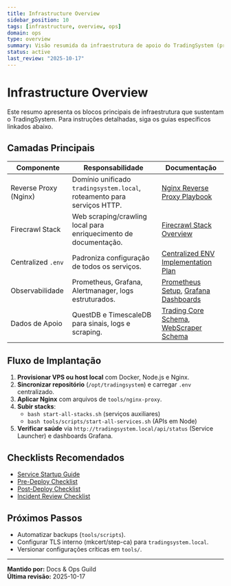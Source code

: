 ```yaml
---
title: Infrastructure Overview
sidebar_position: 10
tags: [infrastructure, overview, ops]
domain: ops
type: overview
summary: Visão resumida da infraestrutura de apoio do TradingSystem (proxy, scraping, observabilidade, dados).
status: active
last_review: "2025-10-17"
---
```


# Infrastructure Overview

Este resumo apresenta os blocos principais de infraestrutura que sustentam o TradingSystem. Para instruções detalhadas, siga os guias específicos linkados abaixo.

## Camadas Principais

| Componente | Responsabilidade | Documentação |
|------------|------------------|--------------|
| Reverse Proxy (Nginx) | Domínio unificado `tradingsystem.local`, roteamento para serviços HTTP. | [Nginx Reverse Proxy Playbook](./nginx-proxy.md) |
| Firecrawl Stack | Web scraping/crawling local para enriquecimento de documentação. | [Firecrawl Stack Overview](./firecrawl-stack.md) |
| Centralized `.env` | Padroniza configuração de todos os serviços. | [Centralized ENV Implementation Plan](./CENTRALIZED-ENV-IMPLEMENTATION-PLAN.md) |
| Observabilidade | Prometheus, Grafana, Alertmanager, logs estruturados. | [Prometheus Setup](../monitoring/prometheus-setup.md), [Grafana Dashboards](../monitoring/grafana-dashboards.md) |
| Dados de Apoio | QuestDB e TimescaleDB para sinais, logs e scraping. | [Trading Core Schema](../../backend/data/schemas/trading-core/overview.md), [WebScraper Schema](../../backend/data/schemas/webscraper-schema-sql.md) |

## Fluxo de Implantação

1. **Provisionar VPS ou host local** com Docker, Node.js e Nginx.
2. **Sincronizar repositório** (`/opt/tradingsystem`) e carregar `.env` centralizado.
3. **Aplicar Nginx** com arquivos de `tools/nginx-proxy`.
4. **Subir stacks**:
   - `bash start-all-stacks.sh` (serviços auxiliares)
   - `bash tools/scripts/start-all-services.sh` (APIs em Node)
5. **Verificar saúde** via `http://tradingsystem.local/api/status` (Service Launcher) e dashboards Grafana.

## Checklists Recomendados

- [Service Startup Guide](../service-startup-guide.md)
- [Pre-Deploy Checklist](../checklists/pre-deploy.md)
- [Post-Deploy Checklist](../checklists/post-deploy.md)
- [Incident Review Checklist](../checklists/incident-review.md)

## Próximos Passos

- Automatizar backups (`tools/scripts`).
- Configurar TLS interno (mkcert/step-ca) para `tradingsystem.local`.
- Versionar configurações críticas em `tools/`.

---

**Mantido por:** Docs & Ops Guild  
**Última revisão:** 2025-10-17

